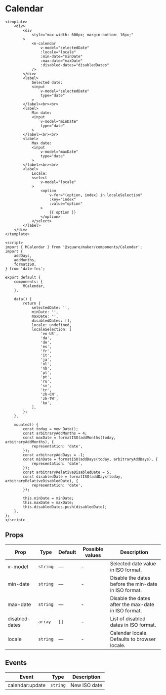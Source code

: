 # Calendar

```vue
<template>
	<div>
		<div
			style="max-width: 600px; margin-bottom: 16px;"
		>
			<m-calendar
				v-model="selectedDate"
				:locale="locale"
				:min-date="minDate"
				:max-date="maxDate"
				:disabled-dates="disabledDates"
			/>
		</div>
		<label>
			Selected date:
			<input
				v-model="selectedDate"
				type="date"
			>
		</label><br><br>
		<label>
			Min date:
			<input
				v-model="minDate"
				type="date"
			>
		</label><br><br>
		<label>
			Max date:
			<input
				v-model="maxDate"
				type="date"
			>
		</label><br><br>
		<label>
			Locale:
			<select
				v-model="locale"
			>
				<option
					v-for="(option, index) in localeSelection"
					:key="index"
					:value="option"
				>
					{{ option }}
				</option>
			</select>
		</label>
	</div>
</template>

<script>
import { MCalendar } from '@square/maker/components/Calendar';
import {
	addDays,
	addMonths,
	formatISO,
} from 'date-fns';

export default {
	components: {
		MCalendar,
	},

	data() {
		return {
			selectedDate: '',
			minDate: '',
			maxDate: '',
			disabledDates: [],
			locale: undefined,
			localeSelection: [
				'en-US',
				'da',
				'de',
				'es',
				'fr',
				'it',
				'ja',
				'nl',
				'nb',
				'pl',
				'pt',
				'ru',
				'sv',
				'tr',
				'zh-CN',
				'zh-TW',
				'ko',
			],
		};
	},

	mounted() {
		const today = new Date();
		const arbitraryAddMonths = 4;
		const maxDate = formatISO(addMonths(today, arbitraryAddMonths), {
			representation: 'date',
		});
		const arbitraryAddDays = -1;
		const minDate = formatISO(addDays(today, arbitraryAddDays), {
			representation: 'date',
		});
		const arbitraryRelativeDisabledDate = 5;
		const disabledDate = formatISO(addDays(today, arbitraryRelativeDisabledDate), {
			representation: 'date',
		});

		this.minDate = minDate;
		this.maxDate = maxDate;
		this.disabledDates.push(disabledDate);
	},
};
</script>
```

<!-- api-tables:start -->
## Props

| Prop           | Type     | Default | Possible values | Description                                          |
| -------------- | -------- | ------- | --------------- | ---------------------------------------------------- |
| v-model        | `string` | —       | -               | Selected date value in ISO format.                   |
| min-date       | `string` | —       | -               | Disable the dates before the min-date in ISO format. |
| max-date       | `string` | —       | -               | Disable the dates after the max-date in ISO format.  |
| disabled-dates | `array`  | `[]`    | -               | List of disabled dates in ISO format.                |
| locale         | `string` | —       | -               | Calendar locale. Defaults to browser locale.         |


## Events

| Event           | Type     | Description  |
| --------------- | -------- | ------------ |
| calendar:update | `string` | New ISO date |
<!-- api-tables:end -->
